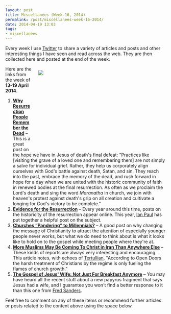 ```yaml
---
layout: post
title: Miscellanées (Week 16, 2014)
permalink: /post/miscellanees-week-16-2014/
date: 2014-04-19 13:03
tags:
- miscellanées
---
```

Every week I use <a href="http://twitter.com/jakebelder">Twitter</a> to share a variety of articles and posts and other interesting things I have seen and read across the web. They are then collected here and posted at the end of the week.

<div style="float: right; margin: 12px 1px 0px 20px; width: 400px; height: 255px;"><img src="https://dl.dropboxusercontent.com/u/3897986/Jake%20Blog%20Images/tehran_iran.jpg"></div>
Here are the links from the week of <strong>13-19 April 2014</strong>.

<ol>
<li><strong><a href="http://bit.ly/1jHlPxR">Why Resurrection People Remember the Dead</a></strong> – This is a great post on the hope we have in Jesus of death's final defeat: "Practices like [visiting the grave of a loved one and remembering them] are not simply a salve for individual grief. Rather, they help us corporately align ourselves with God's battle against death, Satan, and sin. They reach into the past, embrace the memory of the dead, and rush forward in hope for a day when we are united with the historic community of faith in renewed bodies at the final resurrection. As often as we proclaim the Lord's death and sing the word <em>Maranatha</em> in church, we join with heaven's protest against death's grip on all creation and cultivate a longing for God's victory to be complete."</li>

<li><strong><a href="http://bit.ly/1jHoMyz">Evidence for the Resurrection</a></strong> – Every year around this time, posts on the historicity of the resurrection appear online. This year, <a href="http://twitter.com/Psephizo">Ian Paul</a> has put together a helpful post on the subject.</li>

<li><strong><a href="http://bit.ly/1eEsQ3O">Churches “Pandering” to Millennials?</a></strong> – A good post on why changing the message of Christianity to attract the attention of especially younger people never works, but what we do need to think about is what it looks like to hold on to the gospel while meeting people where they're at.</li>

<li><strong><a href="http://bit.ly/1iYCwTB">More Muslims May Be Coming To Christ in Iran Than Anywhere Else</a></strong> – These kinds of reports are always very interesting and encouraging. This article notes, with echoes of <a href="http://www.tertullian.org/works/apologeticum.htm">Tertullian</a>, "According to Open Doors the harsh treatment of Christians by the regime is only fueling the flames of church growth."</li>

<li><strong><a href="http://bit.ly/1nqpkJT">The Gospel of Jesus' Wife: Not Just For Breakfast Anymore</a></strong> – You may have heard all the recent stuff about a new papyrus fragment that says Jesus had a wife, and I guarantee you won't find a better response to it than this one from <a href="http://twitter.com/FredFredSanders">Fred Sanders</a>.</li>
</ol>

Feel free to comment on any of these items or recommend further articles or posts related to the content above using the space below.
